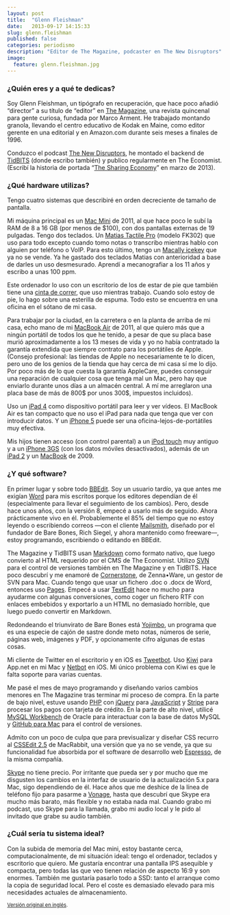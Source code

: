 ```yaml
---
layout: post
title:  "Glenn Fleishman"
date:   2013-09-17 14:15:33
slug: glenn.fleishman
published: false
categories: periodismo
description: "Editor de The Magazine, podcaster en The New Disruptors"
image:
  feature: glenn.fleishman.jpg
---
```


### ¿Quién eres y a qué te dedicas?

Soy Glenn Fleishman, un tipógrafo en recuperación, que hace poco añadió
“director” a su título de “editor” en [The Magazine][the-magazine], una revista
quincenal para gente curiosa, fundada por Marco Arment. He trabajado montando
granola, llevando el centro educativo de Kodak en Maine, como editor gerente
en una editorial y en Amazon.com durante seis meses a finales de 1996.

Conduzco el podcast [The New Disruptors][the-new-disruptors], he montado el
backend de [TidBITS][tidbits] (donde escribo también) y publico regularmente en
The Economist. (Escribí la historia de portada
“[The Sharing Economy][the-sharing-economy]” en marzo de 2013).

[the-magazine]: http://the-magazine.org/
[the-new-disruptors]: http://muleradio.net/newdisruptors
[tidbits]: http://tidbits.com/
[the-sharing-economy]: http://www.economist.com/news/technology-quarterly/21572914-collaborative-consumption-technology-makes-it-easier-people-rent-items


### ¿Qué hardware utilizas?

Tengo cuatro sistemas que describiré en orden decreciente de tamaño de pantalla.

Mi máquina principal es un [Mac Mini][mac-mini] de 2011, al que hace poco le
subí la RAM de 8 a 16 GB (por menos de $100), con dos pantallas externas de 19
pulgadas. Tengo dos teclados. Un [Matias Tactile Pro][matias-tactile-pro]
(modelo FK302) que uso para todo excepto cuando tomo notas o transcribo mientras
hablo con alguien por teléfono o VoIP. Para esto último, tengo un
[Macally icekey][macally-icekey] que ya no se vende. Ya he gastado dos teclados
Matias con anterioridad a base de darles un uso desmesurado. Aprendí a
mecanografiar a los 11 años y escribo a unas 100 ppm.

Este ordenador lo uso con un escritorio de los de estar de pie que también tiene
una [cinta de correr][treadmill], que uso mientras trabajo. Cuando solo estoy de
pie, lo hago sobre una esterilla de espuma. Todo esto se encuentra en una
oficina en el sótano de mi casa.

Para trabajar por la ciudad, en la carretera o en la planta de arriba de mi
casa, echo mano de mi [MacBook Air][macbook-air] de 2011, al que quiero más que
a ningún portátil de todos los que he tenido, a pesar de que su placa base murió
aproximadamente a los 13 meses de vida y yo no había contratado la garantía
extendida que siempre contrato para los portátiles de Apple. (Consejo
profesional: las tiendas de Apple no necesariamente te lo dicen, pero uno de los
genios de la tienda que hay cerca de mi casa sí me lo dijo. Por poco más de
lo que cuesta la garantía AppleCare, puedes conseguir una reparación de
cualquier cosa que tenga mal un Mac, pero hay que enviarlo durante unos días a
un almacén central. A mí me arreglaron una placa base de más de 800$ por unos
300$, impuestos incluidos).

Uso un [iPad 4][ipad-4] como dispositivo portátil para leer y ver vídeos. El
MacBook Air es tan compacto que no uso el iPad para nada que tenga que ver con
introducir datos. Y un [iPhone 5][iphone-5] puede ser una
oficina-lejos-de-portátiles muy efectiva.

Mis hijos tienen acceso (con control parental) a un [iPod touch][ipod-touch] muy
antiguo y a un [iPhone 3GS][iphone-3gs] (con los datos móviles desactivados),
además de un [iPad 2][ipad-2] y un [MacBook][macbook] de 2009.

[mac-mini]: http://www.apple.com/macmini/
[matias-tactile-pro]: http://www.matias.ca/tactilepro/
[macally-icekey]: http://www.newegg.com/Product/Product.aspx?Item=N82E16823160004
[treadmill]: http://www.treaddesk.com/
[macbook-air]: http://www.apple.com/macbookair/
[ipad-4]: http://en.wikipedia.org/wiki/IPad_(4th_generation)
[iphone-5]: http://www.apple.com/iphone/
[ipod-touch]: http://www.apple.com/ipodtouch/
[iphone-3gs]: http://www.apple.com/iphone/iphone-3gs/
[ipad-2]: http://www.apple.com/ipad/
[macbook]: http://www.apple.com/macbook/

### ¿Y qué software?

En primer lugar y sobre todo [BBEdit][bbedit]. Soy un usuario tardío, ya que
antes me exigían [Word][word] para mis escritos porque los editores dependían
de él (especialmente para llevar el seguimiento de los cambios). Pero, desde
hace unos años, con la versión 8, empecé a usarlo más de seguido. Ahora
prácticamente vivo en él. Probablemente el 85% del tiempo que no estoy leyendo o
escribiendo correos —con el cliente [Mailsmith][mailsmith], diseñado por el
fundador de Bare Bones, Rich Siegel, y ahora mantenido como freeware—, estoy
programando, escribiendo o editando en BBEdit.

The Magazine y TidBITS usan [Markdown][markdown] como formato nativo, que luego
convierto al HTML requerido por el CMS de The Economist. Utilizo [SVN][svn] para
el control de versiones también en The Magazine y en TidBITS. Hace poco descubrí
y me enamoré de [Cornerstone][cornerstone], de Zenna•Ware, un gestor de SVN para
Mac. Cuando tengo que usar un fichero .doc o .docx de Word, entonces uso
[Pages][pages]. Empecé a usar [TextEdit][textedit] hace no mucho para ayudarme
con algunas conversiones, como coger un fichero RTF con enlaces embebidos y
exportarlo a un HTML no demasiado horrible, que luego puedo convertir en
Markdown.

Redondeando el triunvirato de Bare Bones está [Yojimbo][yojimbo], un programa
que es una especie de cajón de sastre donde meto notas, números de serie,
páginas web, imágenes y PDF, y opcionamente cifro algunas de estas cosas.

Mi cliente de Twitter en el escritorio y en iOS es [Tweetbot][tweetbot]. Uso
[Kiwi][kiwi] para App.net en mi Mac y [Netbot][netbot] en iOS. Mi único problema
con Kiwi es que le falta soporte para varias cuentas.

Me pasé el mes de mayo programando y diseñando varios cambios menores
en The Magazine tras terminar mi proceso de compra. En la parte de bajo nivel,
estuve usando [PHP][php] con [jQuery][jquery] para [JavaScript][javascript] y
[Stripe][stripe] para procesar los pagos con tarjeta de crédito. En la parte de
alto nivel, utilicé [MySQL Workbench][mysql-workbench] de Oracle para
interactuar con la base de datos MySQL y [GitHub para Mac][github-for-mac] para
el control de versiones.

Admito con un poco de culpa que para previsualizar y diseñar CSS recurro al
[CSSEdit 2.5][cssedit] de MacRabbit, una versión que ya no se vende, ya que su
funcionalidad fue absorbida por el software de desarrollo web
[Espresso][espresso], de la misma compañía.

[Skype][skype] no tiene precio. Por irritante que pueda ser y por mucho que me
disgusten los cambios en la interfaz de usuario de la actualización 5.x para
Mac, sigo dependiendo de él. Hace años que me deshice de la línea de teléfono
fijo para pasarme a [Vonage][vonage], hasta que descubrí que Skype era mucho más
barato, más flexible y no estaba nada mal. Cuando grabo mi podcast, uso Skype
para la llamada, grabo mi audio local y le pido al invitado que grabe su audio
también.

[bbedit]: http://barebones.com/products/bbedit/
[word]: http://office.microsoft.com/en-us/word/
[mailsmith]: http://www.mailsmith.org/
[markdown]: http://daringfireball.net/projects/markdown/
[svn]: http://subversion.tigris.org/
[cornerstone]: http://zennaware.com/cornerstone/
[pages]: http://www.apple.com/iwork/pages/
[textedit]: http://support.apple.com/kb/HT2523
[yojimbo]: http://barebones.com/products/Yojimbo/
[tweetbot]: http://tapbots.com/software/tweetbot/mac/
[kiwi]: http://kiwi-app.net/
[netbot]: http://tapbots.com/software/netbot/
[php]: http://php.net/
[jquery]: http://jquery.com/
[javascript]: http://www.ecmascript.org/
[stripe]: https://stripe.com/
[mysql-workbench]: https://www.mysql.com/products/workbench/
[github-for-mac]: http://mac.github.com/
[cssedit]: http://macrabbit.com/cssedit/
[espresso]: http://macrabbit.com/espresso/
[skype]: http://www.skype.com/
[vonage]: http://www.vonage.com/

### ¿Cuál sería tu sistema ideal?

Con la subida de memoria del Mac mini, estoy bastante cerca, computacionalmente,
de mi situación ideal: tengo el ordenador, teclados y escritorio que quiero. Me
gustaría encontrar una pantalla IPS asequible y compacta, pero todas las que
veo tienen relación de aspecto 16:9 y son enormes. También me gustaría pasarlo
todo a SSD: tanto el arranque como la copia de seguridad local. Pero el coste es
demasiado elevado para mis necesidades actuales de almacenamiento.

<small><a href="http://glenn.fleishman.usesthis.com/">Versión original en inglés</a>.</small>